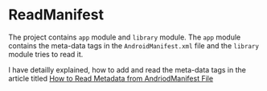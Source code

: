 # ReadManifest
The project contains `app` module and `library` module. The `app` module contains the meta-data tags in the `AndroidManifest.xml` file and the `library` module tries to read it.

I have detailly explained, how to add and read the meta-data tags in the article titled <a href="https://www.gsrikar.com/2018/12/read-metadata-from-andriod-manifest.html">How to Read Metadata from AndriodManifest File</a>
